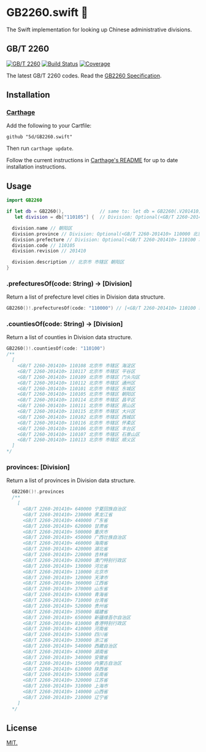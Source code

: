 # GB2260.swift 🚚

The Swift implementation for looking up Chinese administrative divisions.

## GB/T 2260

[![GB/T 2260](https://img.shields.io/badge/GB%2FT%202260-v0.2-blue.svg)](https://github.com/cn/GB2260)
[![Build Status](https://img.shields.io/travis/cn/GB2260.java.svg?style=flat)](https://travis-ci.org/cn/GB2260.java)
[![Coverage](https://img.shields.io/coveralls/cn/GB2260.java.svg?style=flat)](https://coveralls.io/r/cn/GB2260.java)

The latest GB/T 2260 codes. Read the [GB2260 Specification](https://github.com/cn/GB2260/blob/v0.2/spec.md).

## Installation

### [Carthage]

[Carthage]: https://github.com/Carthage/Carthage

Add the following to your Cartfile:

```
github "5d/GB2260.swift"
```

Then run `carthage update`.

Follow the current instructions in [Carthage's README][carthage-installation]
for up to date installation instructions.

[carthage-installation]: https://github.com/Carthage/Carthage#adding-frameworks-to-an-application

## Usage

```swift
import GB2260

if let db = GB2260(),             // same to: let db = GB2260(.V201410)
   let division = db["110105"] {  // Division: Optional(<GB/T 2260-201410> 110105 北京市 市辖区 朝阳区)

  division.name // 朝阳区
  division.province // Division: Optional(<GB/T 2260-201410> 110000 北京市)
  division.prefecture // Division: Optional(<GB/T 2260-201410> 110100 北京市 市辖区)
  division.code // 110105
  division.revision // 201410

  division.description // 北京市 市辖区 朝阳区
}
```

### .prefecturesOf(code: String) -> [Division]

Return a list of prefecture level cities in Division data structure.

```swift
GB2260()!.prefecturesOf(code: "110000") // [<GB/T 2260-201410> 110100 北京市 市辖区, <GB/T 2260-201410> 110200 北京市 县]
```

### .countiesOf(code: String) -> [Division]

Return a list of counties in Division data structure.

```swift
GB2260()!.countiesOf(code: "110100") 
/**
  [
    <GB/T 2260-201410> 110108 北京市 市辖区 海淀区
    <GB/T 2260-201410> 110117 北京市 市辖区 平谷区
    <GB/T 2260-201410> 110109 北京市 市辖区 门头沟区
    <GB/T 2260-201410> 110112 北京市 市辖区 通州区
    <GB/T 2260-201410> 110101 北京市 市辖区 东城区
    <GB/T 2260-201410> 110105 北京市 市辖区 朝阳区
    <GB/T 2260-201410> 110114 北京市 市辖区 昌平区
    <GB/T 2260-201410> 110111 北京市 市辖区 房山区
    <GB/T 2260-201410> 110115 北京市 市辖区 大兴区
    <GB/T 2260-201410> 110102 北京市 市辖区 西城区
    <GB/T 2260-201410> 110116 北京市 市辖区 怀柔区
    <GB/T 2260-201410> 110106 北京市 市辖区 丰台区
    <GB/T 2260-201410> 110107 北京市 市辖区 石景山区
    <GB/T 2260-201410> 110113 北京市 市辖区 顺义区
  ]
*/
```

### provinces: [Division]

Return a list of provinces in Division data structure.

```swift
  GB2260()!.provinces 
  /** 
    [
      <GB/T 2260-201410> 640000 宁夏回族自治区
      <GB/T 2260-201410> 230000 黑龙江省
      <GB/T 2260-201410> 440000 广东省
      <GB/T 2260-201410> 620000 甘肃省
      <GB/T 2260-201410> 500000 重庆市
      <GB/T 2260-201410> 450000 广西壮族自治区
      <GB/T 2260-201410> 460000 海南省
      <GB/T 2260-201410> 420000 湖北省
      <GB/T 2260-201410> 220000 吉林省
      <GB/T 2260-201410> 820000 澳门特别行政区
      <GB/T 2260-201410> 130000 河北省
      <GB/T 2260-201410> 110000 北京市
      <GB/T 2260-201410> 120000 天津市
      <GB/T 2260-201410> 360000 江西省
      <GB/T 2260-201410> 370000 山东省
      <GB/T 2260-201410> 630000 青海省
      <GB/T 2260-201410> 710000 台湾省
      <GB/T 2260-201410> 520000 贵州省
      <GB/T 2260-201410> 350000 福建省
      <GB/T 2260-201410> 650000 新疆维吾尔自治区
      <GB/T 2260-201410> 810000 香港特别行政区
      <GB/T 2260-201410> 410000 河南省
      <GB/T 2260-201410> 510000 四川省
      <GB/T 2260-201410> 330000 浙江省
      <GB/T 2260-201410> 540000 西藏自治区
      <GB/T 2260-201410> 430000 湖南省
      <GB/T 2260-201410> 340000 安徽省
      <GB/T 2260-201410> 150000 内蒙古自治区
      <GB/T 2260-201410> 610000 陕西省
      <GB/T 2260-201410> 530000 云南省
      <GB/T 2260-201410> 320000 江苏省
      <GB/T 2260-201410> 310000 上海市
      <GB/T 2260-201410> 140000 山西省
      <GB/T 2260-201410> 210000 辽宁省
    ]
  */
```

## License

[MIT.](LICENSE)
